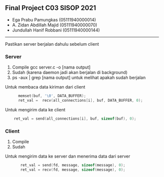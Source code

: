 ## Final Project C03 SISOP 2021

- Ega Prabu Pamungkas (05111940000014)
- A. Zidan Abdillah Majid (05111940000070)
- Jundullah Hanif Robbani (05111940000144)

----------------------------------------------
Pastikan server berjalan dahulu sebelum client

### Server
1. Compile gcc server.c -o [nama output]
2. Sudah (karena daemon jadi akan berjalan di background)
3. ps -aux | grep [nama output] untuk melihat apakah sudah berjalan

Untuk membaca data kiriman dari client
```c
      memset(buf, '\0', DATA_BUFFER);
      ret_val =  recv(all_connections[i], buf, DATA_BUFFER, 0);
```
Untuk mengirim data ke client
```c
    ret_val = send(all_connections[i], buf, sizeof(buf), 0);
```
### Client
1. Compile
2. Sudah

Untuk mengirim data ke server dan menerima data dari server
 ```c
        ret_val = send(fd, message, sizeof(message), 0);
        ret_val = recv(fd, message, sizeof(message), 0);
```
